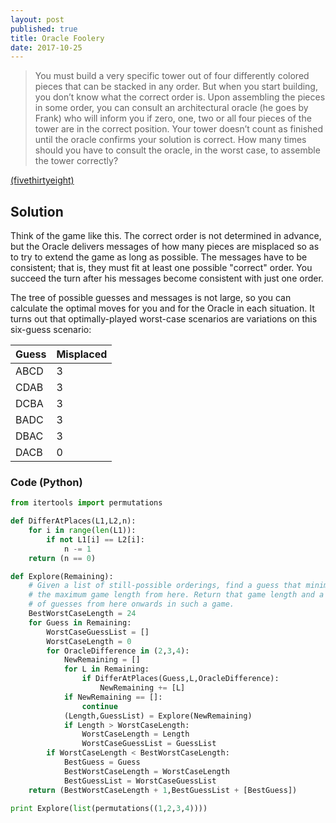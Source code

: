 ```yaml
---
layout: post
published: true
title: Oracle Foolery
date: 2017-10-25
---
```


>You must build a very specific tower out of four differently colored pieces that can be stacked in any order. But when you start building, you don’t know what the correct order is. Upon assembling the pieces in some order, you can consult an architectural oracle (he goes by Frank) who will inform you if zero, one, two or all four pieces of the tower are in the correct position. Your tower doesn’t count as finished until the oracle confirms your solution is correct. How many times should you have to consult the oracle, in the worst case, to assemble the tower correctly?

<!--more-->

[(fivethirtyeight)](https://fivethirtyeight.com/features/can-you-please-the-oracle-can-you-escape-the-prison/)

## Solution

Think of the game like this. The correct order is not determined in advance, but the Oracle delivers messages of how many pieces are misplaced so as to try to extend the game as long as possible. The messages have to be consistent; that is, they must fit at least one possible "correct" order. You succeed the turn after his messages become consistent with just one order.

The tree of possible guesses and messages is not large, so you can calculate the optimal moves for you and for the Oracle in each situation.  It turns out that optimally-played worst-case scenarios are variations on this six-guess scenario:

| Guess | Misplaced |
| ----- | --------- |
| ABCD  | 3 |
| CDAB  | 3 |
| DCBA  | 3 |
| BADC  | 3 |
| DBAC  | 3 |
| DACB  | 0 |

### Code (Python)

```python
from itertools import permutations

def DifferAtPlaces(L1,L2,n):
	for i in range(len(L1)):
		if not L1[i] == L2[i]:
			n -= 1
	return (n == 0)

def Explore(Remaining):
	# Given a list of still-possible orderings, find a guess that minimizes 
	# the maximum game length from here. Return that game length and a list
	# of guesses from here onwards in such a game.
	BestWorstCaseLength = 24
	for Guess in Remaining:
		WorstCaseGuessList = []
		WorstCaseLength = 0
		for OracleDifference in (2,3,4):
			NewRemaining = []
			for L in Remaining:
				if DifferAtPlaces(Guess,L,OracleDifference):
					NewRemaining += [L]
			if NewRemaining == []:
				continue
			(Length,GuessList) = Explore(NewRemaining)
			if Length > WorstCaseLength:
				WorstCaseLength = Length
				WorstCaseGuessList = GuessList
		if WorstCaseLength < BestWorstCaseLength:
			BestGuess = Guess
			BestWorstCaseLength = WorstCaseLength
			BestGuessList = WorstCaseGuessList
	return (BestWorstCaseLength + 1,BestGuessList + [BestGuess])

print Explore(list(permutations((1,2,3,4))))
```

<br>
